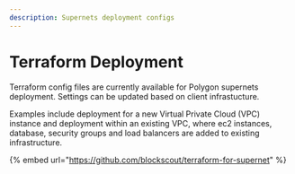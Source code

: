 ```yaml
---
description: Supernets deployment configs
---
```


# Terraform Deployment

Terraform config files are currently available for Polygon supernets deployment. Settings can be updated based on client infrastucture.&#x20;

Examples include deployment for a new Virtual Private Cloud (VPC) instance and deployment within an existing VPC, where ec2 instances, database, security groups and load balancers are added to existing infrastructure.

{% embed url="https://github.com/blockscout/terraform-for-supernet" %}

